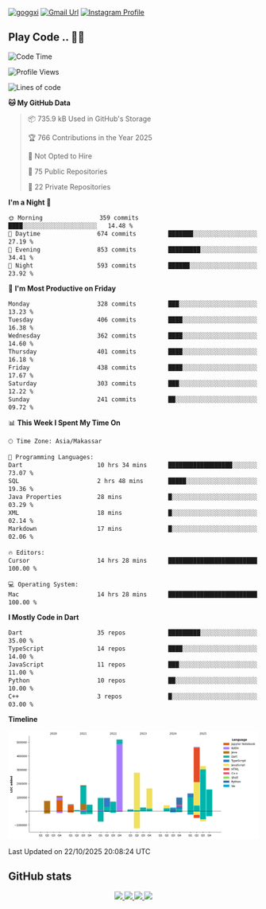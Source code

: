 [![goggxi](https://img.shields.io/badge/Portofolio-Goggxi-orange)](https://goggxi.github.io)
[![Gmail Url](https://img.shields.io/twitter/url?label=Goggxi@gmail.com&logo=gmail&style=social&url=http%3A%2F%2Fmailto%3Acontact.Goggxi@gmail.com)](mailto:Goggxi@gmail.com) [![Instagram Profile](https://img.shields.io/twitter/url?label=moh_rifkan&logo=instagram&style=social&url=https://www.instagram.com/moh_rifkan/)](https://www.instagram.com/moh_rifkan/)

## Play Code .. 💬🚀

<!-- [![Moh Rifkan GitHub stats](https://github-readme-stats.vercel.app/api?username=goggxi&count_private=true&show_icons=true&theme=dracula&custom_title=Goggxi%20Statistic%20🚀)](https://github.com/goggxi/goggxi)

[![Top Langs](https://github-readme-stats.vercel.app/api/top-langs/?username=goggxi&langs_count=8&layout=compact&show_icons=true&theme=dracula)](https://github.com/goggxi/goggxi) -->

<!--START_SECTION:waka-->
![Code Time](http://img.shields.io/badge/Code%20Time-4%2C765%20hrs%2046%20mins-blue)

![Profile Views](http://img.shields.io/badge/Profile%20Views-7-blue)

![Lines of code](https://img.shields.io/badge/From%20Hello%20World%20I%27ve%20Written-3.0%20million%20lines%20of%20code-blue)

**🐱 My GitHub Data** 

> 📦 735.9 kB Used in GitHub's Storage 
 > 
> 🏆 766 Contributions in the Year 2025
 > 
> 🚫 Not Opted to Hire
 > 
> 📜 75 Public Repositories 
 > 
> 🔑 22 Private Repositories 
 > 
**I'm a Night 🦉** 

```text
🌞 Morning                359 commits         ████░░░░░░░░░░░░░░░░░░░░░   14.48 % 
🌆 Daytime                674 commits         ███████░░░░░░░░░░░░░░░░░░   27.19 % 
🌃 Evening                853 commits         █████████░░░░░░░░░░░░░░░░   34.41 % 
🌙 Night                  593 commits         ██████░░░░░░░░░░░░░░░░░░░   23.92 % 
```
📅 **I'm Most Productive on Friday** 

```text
Monday                   328 commits         ███░░░░░░░░░░░░░░░░░░░░░░   13.23 % 
Tuesday                  406 commits         ████░░░░░░░░░░░░░░░░░░░░░   16.38 % 
Wednesday                362 commits         ████░░░░░░░░░░░░░░░░░░░░░   14.60 % 
Thursday                 401 commits         ████░░░░░░░░░░░░░░░░░░░░░   16.18 % 
Friday                   438 commits         ████░░░░░░░░░░░░░░░░░░░░░   17.67 % 
Saturday                 303 commits         ███░░░░░░░░░░░░░░░░░░░░░░   12.22 % 
Sunday                   241 commits         ██░░░░░░░░░░░░░░░░░░░░░░░   09.72 % 
```


📊 **This Week I Spent My Time On** 

```text
🕑︎ Time Zone: Asia/Makassar

💬 Programming Languages: 
Dart                     10 hrs 34 mins      ██████████████████░░░░░░░   73.07 % 
SQL                      2 hrs 48 mins       █████░░░░░░░░░░░░░░░░░░░░   19.36 % 
Java Properties          28 mins             █░░░░░░░░░░░░░░░░░░░░░░░░   03.29 % 
XML                      18 mins             █░░░░░░░░░░░░░░░░░░░░░░░░   02.14 % 
Markdown                 17 mins             █░░░░░░░░░░░░░░░░░░░░░░░░   02.06 % 

🔥 Editors: 
Cursor                   14 hrs 28 mins      █████████████████████████   100.00 % 

💻 Operating System: 
Mac                      14 hrs 28 mins      █████████████████████████   100.00 % 
```

**I Mostly Code in Dart** 

```text
Dart                     35 repos            █████████░░░░░░░░░░░░░░░░   35.00 % 
TypeScript               14 repos            ████░░░░░░░░░░░░░░░░░░░░░   14.00 % 
JavaScript               11 repos            ███░░░░░░░░░░░░░░░░░░░░░░   11.00 % 
Python                   10 repos            ██░░░░░░░░░░░░░░░░░░░░░░░   10.00 % 
C++                      3 repos             █░░░░░░░░░░░░░░░░░░░░░░░░   03.00 % 
```



**Timeline**

![Lines of Code chart](https://raw.githubusercontent.com/Goggxi/Goggxi/main/assets/bar_graph.png)


 Last Updated on 22/10/2025 20:08:24 UTC
<!--END_SECTION:waka-->

## GitHub stats

<p align="center">
  <a href="https://github.com/goggxi">
    <img src="http://github-profile-summary-cards.vercel.app/api/cards/profile-details?username=goggxi&theme=transparent" />
  </a>
  <a href="https://github.com/goggxi">
    <img src="https://github-readme-streak-stats.herokuapp.com/?user=goggxi&hide_border=true&card_width=338&theme=transparent" />
  </a>
  <a href="https://github.com/goggxi">
    <img src="http://github-profile-summary-cards.vercel.app/api/cards/stats?username=goggxi&theme=transparent" />
  </a>
  <a href="https://github.com/goggxi">
    <img src="https://github-readme-stats.vercel.app/api/top-langs/?username=goggxi&langs_count=10&exclude_repo=&hide=c,makefile,html,css,sass,nix,nunjucks,tsql,dockerfile,shell&card_width=699&hide_border=true&theme=transparent" />
  </a>
  <!-- <br/>
  <a href="https://github.com/goggxi">
    <img src="https://komarev.com/ghpvc/?username=goggxi&color=blue&style=flat" />
  </a> -->
</p>
